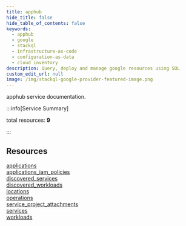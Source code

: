 ```yaml
---
title: apphub
hide_title: false
hide_table_of_contents: false
keywords:
  - apphub
  - google
  - stackql
  - infrastructure-as-code
  - configuration-as-data
  - cloud inventory
description: Query, deploy and manage google resources using SQL
custom_edit_url: null
image: /img/stackql-google-provider-featured-image.png
---
```


apphub service documentation.

:::info[Service Summary]

total resources: __9__  

:::

## Resources
<div class="row">
<div class="providerDocColumn">
<a href="/apphub/applications/">applications</a><br />
<a href="/apphub/applications_iam_policies/">applications_iam_policies</a><br />
<a href="/apphub/discovered_services/">discovered_services</a><br />
<a href="/apphub/discovered_workloads/">discovered_workloads</a><br />
<a href="/apphub/locations/">locations</a>
</div>
<div class="providerDocColumn">
<a href="/apphub/operations/">operations</a><br />
<a href="/apphub/service_project_attachments/">service_project_attachments</a><br />
<a href="/apphub/services/">services</a><br />
<a href="/apphub/workloads/">workloads</a>
</div>
</div>